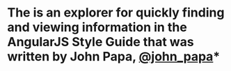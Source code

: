 # The is an explorer for quickly finding and viewing information in the AngularJS Style Guide that was written by John Papa, [@john_papa](//twitter.com/john_papa)*